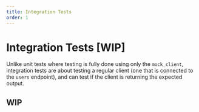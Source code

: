 ```yaml
---
title: Integration Tests
order: 1
---
```


# Integration Tests \[WIP]

Unlike unit tests where testing is fully done using only the `mock_client`, integration tests are about testing a regular client (one that is connected to the `users` endpoint), and can test if the client is returning the expected output.&#x20;



## WIP
